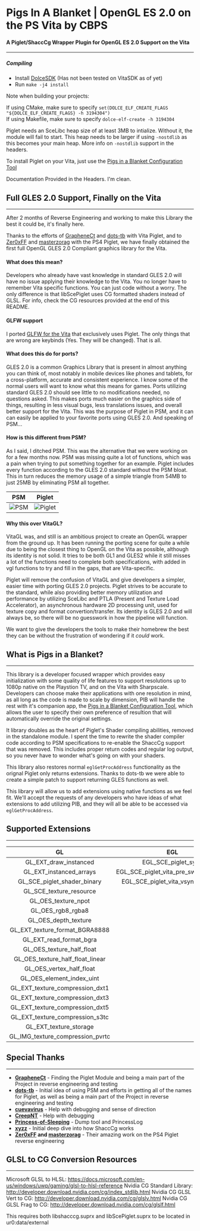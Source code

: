 # Pigs In A Blanket | OpenGL ES 2.0 on the PS Vita by CBPS
#### A Piglet/ShaccCg Wrapper Plugin for OpenGL ES 2.0 Support on the Vita
---
##### Compiling
- Install [DolceSDK](https://github.com/DolceSDK/doc) (Has not been tested on VitaSDK as of yet)
- Run ```make -j4 install```

Note when building your projects:

If using CMake, make sure to specify ```set(DOLCE_ELF_CREATE_FLAGS "${DOLCE_ELF_CREATE_FLAGS} -h 3194304")```<br>If using Makefile, make sure to specify ```dolce-elf-create -h 3194304```

Piglet needs an SceLibc heap size of at least 3MB to intialize. Without it, the module will fail to start. This heap needs to be larger if using ```-nostdlib``` as this becomes your main heap. More info on ```-nostdlib``` support in the headers.

To install Piglet on your Vita, just use the [Pigs in a Blanket Configuration Tool](https://github.com/SonicMastr/PIB-Configuration-Tool)

Documentation Provided in the Headers. I'm clean.

## Full GLES 2.0 Support, Finally on the Vita
---
After 2 months of Reverse Engineering and working to make this Library the best it could be, it's finally here.

Thanks to the efforts of [GrapheneCt](https://github.com/GrapheneCt) and [dots-tb](https://github.com/dots-tb) with Vita Piglet, and to [Zer0xFF](https://github.com/Zer0xFF) and [masterzorag](https://github.com/masterzorag) with the PS4 Piglet, we have finally obtained the first full OpenGL GLES 2.0 Compliant graphics library for the Vita.

#### What does this mean? 
Developers who already have vast knowledge in standard GLES 2.0 will have no issue applying their knowledge to the Vita. You no longer have to remember Vita specific functions. You can just code without a worry. The only difference is that libScePiglet uses CG formatted shaders instead of GLSL. For info, check the CG resources provided at the end of this README.

#### GLFW support
I ported [GLFW for the Vita](https://github.com/SonicMastr/glfw-vita) that exclusively uses Piglet. The only things that are wrong are keybinds (Yes. They will be changed). That is all.

#### What does this do for ports?
GLES 2.0 is a common Graphics Library that is present in almost anything you can think of, most notably in mobile devices like phones and tablets, for a cross-platform, accurate and consistent experience. I know some of the normal users will want to know what this means for games. Ports utilizing standard GLES 2.0 should see little to no modifications needed, no questions asked. This makes ports much easier on the graphics side of things, resulting in less visual bugs, less translations issues, and overall better support for the Vita. This was the purpose of Piglet in PSM, and it can can easily be applied to your favorite ports using GLES 2.0. And speaking of PSM... 

#### How is this different from PSM?
As I said, I ditched PSM. This was the alternative that we were working on for a few months now. PSM was missing quite a lot of functions, which was a pain when trying to put something together for an example. Piglet includes every function according to the GLES 2.0 standard without the PSM bloat. This in turn reduces the memory usage of a simple triangle from 54MB to just 25MB by eliminating PSM all together.

|PSM|Piglet|
|:-:|:-:|
|![PSM](https://cdn.discordapp.com/attachments/692425410142666764/771560532528463892/unknown.png)|![Piglet](https://cdn.discordapp.com/attachments/692425410142666764/771563777321074708/unknown.png)|

#### Why this over VitaGL?
VitaGL was, and still is an ambitious project to create an OpenGL wrapper from the ground up. It has been running the porting scene for quite a while due to being the closest thing to OpenGL on the Vita as possible, although its identity is not solid. It tries to be both GL1 and GLES2 while it still misses a lot of the functions need to complete both specifications, with added in vgl functions to try and fill in the gaps, that are Vita-specific.

Piglet will remove the confusion of VitaGL and give developers a simpler, easier time with porting GLES 2.0 projects. Piglet strives to be accurate to the standard, while also providing better memory utilization and performance by utilizing SceLibc and PTLA (Present and Texture Load Accelerator), an asynchronous hardware 2D processing unit, used for texture copy and format convertion/transfer. Its identity is GLES 2.0 and will always be, so there will be no guesswork in how the pipeline will function.

We want to give the developers the tools to make their homebrew the best they can be without the frustration of wondering if it *could* work.

## What is Pigs in a Blanket?
---
This library is a developer focused wrapper which provides easy initialization with some quality of life features to support resolutions up to 1080p native on the Playstion TV, and on the Vita with Sharpscale. Developers can choose make their applications with one resolution in mind, as all long as the code is made to scale by dimension, PIB will handle the rest with it's companion app, the [Pigs in a Blanket Configuration Tool](https://github.com/SonicMastr/PIB-Configuration-Tool), which allows the user to specify their own preference of resultion that will automatically override the original settings. 

It library doubles as the heart of Piglet's Shader compiling abilities, removed in the standalone module. I spent the time to rewrite the shader compiler code according to PSM specifications to re-enable the ShaccCg support that was removed. This includes proper return codes and regular log output, so you never have to wonder what's going on with your shaders.

This library also restores normal `eglGetProcAddress` functionality as the orignal Piglet only returns extensions. Thanks to dots-tb we were able to create a simple patch to support returning GLES functions as well.

This library will allow us to add extensions using native functions as we feel fit. We'll accept the requests of any developers who have ideas of what extensions to add utilizing PIB, and they will all be able to be accessed via `eglGetProcAddress`.

## Supported Extensions
---
|GL|EGL|
|:-:|:-:|
|GL_EXT_draw_instanced|EGL_SCE_piglet_sync|
|GL_EXT_instanced_arrays|EGL_SCE_piglet_vita_pre_swap_callback|
|GL_SCE_piglet_shader_binary|EGL_SCE_piglet_vita_vsync_callback|
|GL_SCE_texture_resource|
|GL_OES_texture_npot|
|GL_OES_rgb8_rgba8|
|GL_OES_depth_texture|
|GL_EXT_texture_format_BGRA8888|
|GL_EXT_read_format_bgra|
|GL_OES_texture_half_float|
|GL_OES_texture_half_float_linear|
|GL_OES_vertex_half_float|
|GL_OES_element_index_uint|
|GL_EXT_texture_compression_dxt1|
|GL_EXT_texture_compression_dxt3|
|GL_EXT_texture_compression_dxt5|
|GL_EXT_texture_compression_s3tc|
|GL_EXT_texture_storage|
|GL_IMG_texture_compression_pvrtc|

## Special Thanks
---
- **[GrapheneCt](https://github.com/GrapheneCt)** - Finding the Piglet Module and being a main part of the Project in reverse engineering and testing
- **[dots-tb](https://github.com/dots-tb)** - Initial idea of using PSM and efforts in getting all of the names for Piglet, as well as being a main part of the Project in reverse engineering and testing
- **[cuevavirus](https://github.com/cuevavirus)** - Help with debugging and sense of direction
- **[CreepNT](https://github.com/CreepNT)** - Help with debugging
- **[Princess-of-Sleeping](https://github.com/Princess-of-Sleeping)** - Dump tool and PrincessLog
- **[xyzz](https://github.com/xyzz)** - Initial deep dive into how ShaccCg works
- **[Zer0xFF](https://github.com/Zer0xFF) and [masterzorag](https://github.com/masterzorag)** - Their amazing work on the PS4 Piglet reverse engineering

## GLSL to CG Conversion Resources
---
Microsoft GLSL to HLSL: https://docs.microsoft.com/en-us/windows/uwp/gaming/glsl-to-hlsl-reference
Nvidia CG Standard Library: http://developer.download.nvidia.com/cg/index_stdlib.html
Nvidia CG GLSL Vert to CG: http://developer.download.nvidia.com/cg/glslv.html
Nvidia CG GLSL Frag to CG: http://developer.download.nvidia.com/cg/glslf.html

This requires both libshacccg.suprx and libScePiglet.suprx to be located in ur0:data/external
